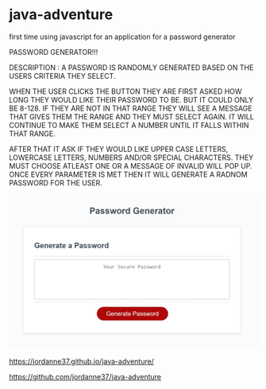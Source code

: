 # java-adventure
first time using javascript for an application for a password generator

PASSWORD GENERATOR!!!

DESCRIPTION :
A PASSWORD IS RANDOMLY GENERATED BASED ON THE USERS CRITERIA THEY SELECT.

WHEN THE USER CLICKS THE BUTTON THEY ARE FIRST ASKED HOW LONG THEY WOULD LIKE THEIR PASSWORD TO BE. BUT IT COULD ONLY BE 8-128.
IF THEY ARE NOT IN THAT RANGE THEY WILL SEE A MESSAGE THAT GIVES THEM THE RANGE AND THEY MUST SELECT AGAIN.
IT WILL CONTINUE TO MAKE THEM SELECT A NUMBER UNTIL IT FALLS WITHIN THAT RANGE.

AFTER THAT IT ASK IF THEY WOULD LIKE UPPER CASE LETTERS, LOWERCASE LETTERS, NUMBERS AND/OR SPECIAL CHARACTERS.
THEY MUST CHOOSE ATLEAST ONE OR A MESSAGE OF INVALID WILL POP UP. ONCE EVERY PARAMETER IS MET THEN IT WILL GENERATE A RADNOM PASSWORD FOR THE USER. 


![screen shot of my application](passwordgenerate.jpg)


https://jordanne37.github.io/java-adventure/

https://github.com/jordanne37/java-adventure

